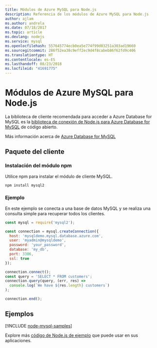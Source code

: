 ```yaml
---
title: Módulos de Azure MySQL para Node.js
description: Referencia de los módulos de Azure MySQL para Node.js
author: ajlam
ms.author: andrela
ms.date: 07/18/2017
ms.topic: article
ms.devlang: nodejs
ms.service: mysql
ms.openlocfilehash: 557645774ecb0ea5e774f99d03251a303ad19660
ms.sourcegitcommit: 286f52ea38c9eff2ec9d4f8cabeb86f62fd9c406
ms.translationtype: HT
ms.contentlocale: es-ES
ms.lasthandoff: 08/23/2018
ms.locfileid: "41691775"
---
```

# <a name="azure-mysql-modules-for-nodejs"></a>Módulos de Azure MySQL para Node.js

La biblioteca de cliente recomendada para acceder a Azure Database for MySQL es la [biblioteca de conexión de Node.js para Azure Database for MySQL](https://github.com/sidorares/node-mysql2) de código abierto. 

Más información acerca de [Azure Database for MySQL](https://docs.microsoft.com/azure/MySQL/)

## <a name="client-package"></a>Paquete del cliente

### <a name="install-the-npm-module"></a>Instalación del módulo npm

Utilice npm para instalar el módulo de cliente MySQL.

```bash
npm install mysql2
```   

### <a name="example"></a>Ejemplo

En este ejemplo se conecta a una base de datos MySQL y se realiza una consulta simple para recuperar todos los clientes.

```javascript
const mysql = require('mysql2');

const connection = mysql.createConnection({
  host: 'mysqldemo.mysql.database.azure.com',
  user: 'myadmin@mysqldemo',
  password: 'your_password',
  database: 'my_db',
  port: 3306,
  ssl: true
});

connection.connect();
const query = 'SELECT * FROM customers';
connection.query(query, (err, res) =>
  console.log(`We have ${res.length} customers`)
);

connection.end();
```

## <a name="samples"></a>Ejemplos

[!INCLUDE [node-mysql-samples](../docs-ref-conceptual/includes/mysql-samples.md)]

Explore más [código de Node.js de ejemplo](https://azure.microsoft.com/resources/samples/?platform=nodejs) que puede usar en sus aplicaciones.
